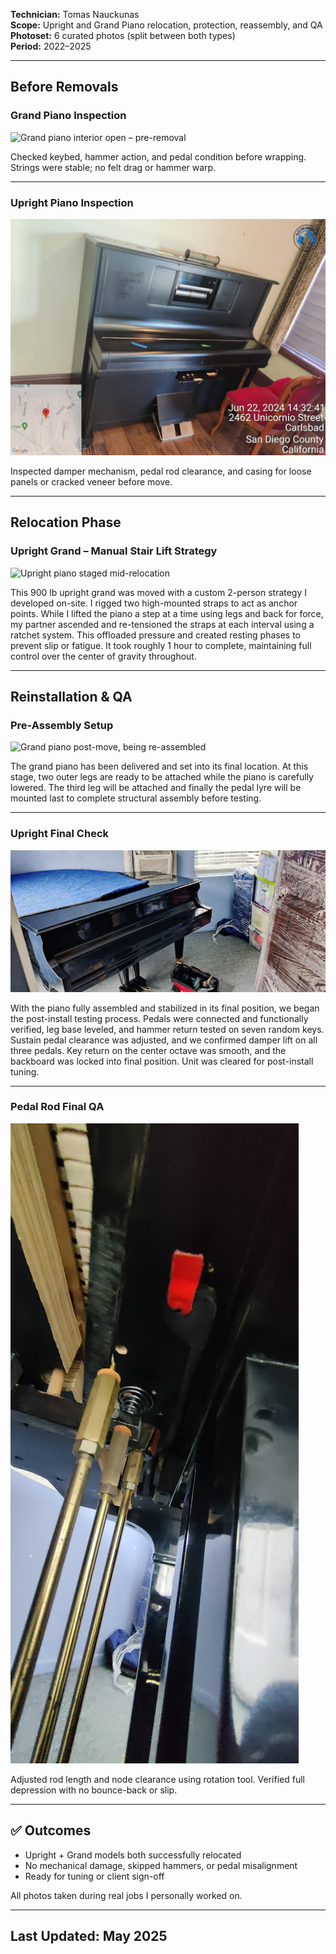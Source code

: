 **Technician:** Tomas Nauckunas  
**Scope:** Upright and Grand Piano relocation, protection, reassembly, and QA  
**Photoset:** 6 curated photos (split between both types)  
**Period:** 2022–2025

---

## Before Removals

### Grand Piano Inspection  
![Grand piano interior open – pre-removal](https://github.com/user-attachments/assets/9c8b90b1-6bb2-4e56-8724-cb49bd5efc30)

Checked keybed, hammer action, and pedal condition before wrapping. Strings were stable; no felt drag or hammer warp.

---

### Upright Piano Inspection  
![Upright piano checked before transport](https://github.com/tnauckunas/field-system-reinstall-log/blob/main/assets/piano_installs/2.%20upright_ready_for_wrap.jpg?raw=true) 

Inspected damper mechanism, pedal rod clearance, and casing for loose panels or cracked veneer before move.

---

## Relocation Phase

### Upright Grand – Manual Stair Lift Strategy 
![Upright piano staged mid-relocation](https://github.com/tnauckunas/field-system-reinstall-log/blob/main/assets/piano_installs/3.%20Upright%20grand%20braced%20and%20upright%20%E2%80%93%20900%20lb%20lift.jpg?raw=true)

This 900 lb upright grand was moved with a custom 2-person strategy I developed on-site. I rigged two high-mounted straps to act as anchor points. While I lifted the piano a step at a time using legs and back for force, my partner ascended and re-tensioned the straps at each interval using a ratchet system. This offloaded pressure and created resting phases to prevent slip or fatigue. It took roughly 1 hour to complete, maintaining full control over the center of gravity throughout.

---

## Reinstallation & QA

### Pre-Assembly Setup
![Grand piano post-move, being re-assembled](https://github.com/tnauckunas/field-system-reinstall-log/blob/main/assets/piano_installs/4.%20grand_ready_for_assembly.jpg?raw=true)

The grand piano has been delivered and set into its final location. At this stage, two outer legs are ready to be attached while the piano is carefully lowered. The third leg will be attached and finally the pedal lyre will be mounted last to complete structural assembly before testing.

---

### Upright Final Check  
![Upright piano stabilized, pre-tuning](https://github.com/tnauckunas/field-system-reinstall-log/blob/main/assets/piano_installs/5.%20grand_pre_tuning.jpg?raw=true)

With the piano fully assembled and stabilized in its final position, we began the post-install testing process. Pedals were connected and functionally verified, leg base leveled, and hammer return tested on seven random keys. Sustain pedal clearance was adjusted, and we confirmed damper lift on all three pedals. Key return on the center octave was smooth, and the backboard was locked into final position. Unit was cleared for post-install tuning.

---

### Pedal Rod Final QA  
![Close-up of upright pedal rod fitment](https://github.com/tnauckunas/field-system-reinstall-log/blob/main/assets/piano_installs/6.%20Pedal_rod_clearanc.jpg?raw=true)

Adjusted rod length and node clearance using rotation tool. Verified full depression with no bounce-back or slip.

---

## ✅ Outcomes

- Upright + Grand models both successfully relocated  
- No mechanical damage, skipped hammers, or pedal misalignment  
- Ready for tuning or client sign-off

All photos taken during real jobs I personally worked on.

---

## Last Updated: May 2025
